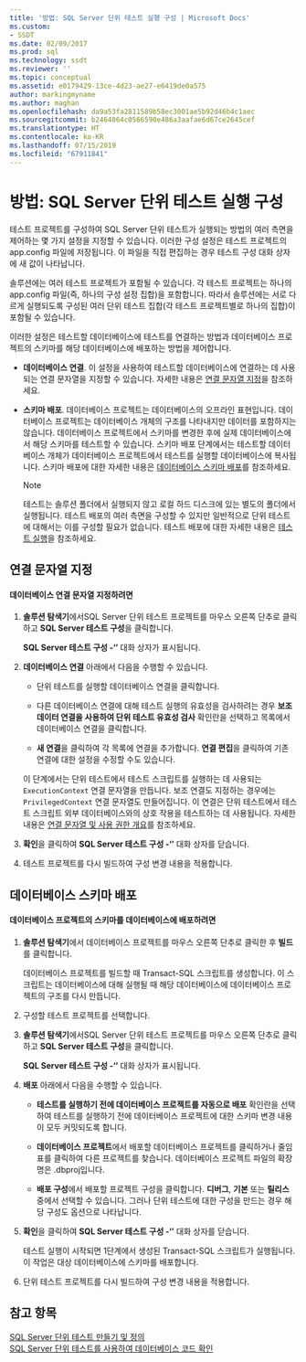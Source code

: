 ```yaml
---
title: '방법: SQL Server 단위 테스트 실행 구성 | Microsoft Docs'
ms.custom:
- SSDT
ms.date: 02/09/2017
ms.prod: sql
ms.technology: ssdt
ms.reviewer: ''
ms.topic: conceptual
ms.assetid: e0179429-13ce-4d23-ae27-e6419de0a575
author: markingmyname
ms.author: maghan
ms.openlocfilehash: da9a53fa2811589b58ec3001ae5b92d46b4c1aec
ms.sourcegitcommit: b2464064c0566590e486a3aafae6d67ce2645cef
ms.translationtype: HT
ms.contentlocale: ko-KR
ms.lasthandoff: 07/15/2019
ms.locfileid: "67911841"
---
```

# <a name="how-to-configure-sql-server-unit-test-execution"></a>방법: SQL Server 단위 테스트 실행 구성
테스트 프로젝트를 구성하여 SQL Server 단위 테스트가 실행되는 방법의 여러 측면을 제어하는 몇 가지 설정을 지정할 수 있습니다. 이러한 구성 설정은 테스트 프로젝트의 app.config 파일에 저장됩니다. 이 파일을 직접 편집하는 경우 테스트 구성 대화 상자에 새 값이 나타납니다.  
  
솔루션에는 여러 테스트 프로젝트가 포함될 수 있습니다. 각 테스트 프로젝트는 하나의 app.config 파일(즉, 하나의 구성 설정 집합)을 포함합니다. 따라서 솔루션에는 서로 다르게 실행되도록 구성된 여러 단위 테스트 집합(각 테스트 프로젝트별로 하나의 집합)이 포함될 수 있습니다.  
  
이러한 설정은 테스트할 데이터베이스에 테스트를 연결하는 방법과 데이터베이스 프로젝트의 스키마를 해당 데이터베이스에 배포하는 방법을 제어합니다.  
  
-   **데이터베이스 연결**. 이 설정을 사용하여 테스트할 데이터베이스에 연결하는 데 사용되는 연결 문자열을 지정할 수 있습니다. 자세한 내용은 [연결 문자열 지정](#SpecifyConnectionStrings)을 참조하세요.  
  
-   **스키마 배포**. 데이터베이스 프로젝트는 데이터베이스의 오프라인 표현입니다. 데이터베이스 프로젝트는 데이터베이스 개체의 구조를 나타내지만 데이터를 포함하지는 않습니다. 데이터베이스 프로젝트에서 스키마를 변경한 후에 실제 데이터베이스에서 해당 스키마를 테스트할 수 있습니다. 스키마 배포 단계에서는 테스트할 데이터베이스 개체가 데이터베이스 프로젝트에서 테스트를 실행할 데이터베이스에 복사됩니다. 스키마 배포에 대한 자세한 내용은 [데이터베이스 스키마 배포](#DeployingDBSchema)를 참조하세요.  
  
    > [!NOTE]  
    > 테스트는 솔루션 폴더에서 실행되지 않고 로컬 하드 디스크에 있는 별도의 폴더에서 실행됩니다. 테스트 배포의 여러 측면을 구성할 수 있지만 일반적으로 단위 테스트에 대해서는 이를 구성할 필요가 없습니다. 테스트 배포에 대한 자세한 내용은 [테스트 실행](https://msdn.microsoft.com/library/dd286680(VS.100).aspx)을 참조하세요.  
  
## <a name="SpecifyConnectionStrings"></a>연결 문자열 지정  
  
#### <a name="to-specify-database-connection-strings"></a>데이터베이스 연결 문자열 지정하려면  
  
1.  **솔루션 탐색기**에서SQL Server 단위 테스트 프로젝트를 마우스 오른쪽 단추로 클릭하고 **SQL Server 테스트 구성**을 클릭합니다.  
  
    **SQL Server 테스트 구성 -‘<projectname>’** 대화 상자가 표시됩니다.  
  
2.  **데이터베이스 연결** 아래에서 다음을 수행할 수 있습니다.  
  
    -   단위 테스트를 실행할 데이터베이스 연결을 클릭합니다.  
  
    -   다른 데이터베이스 연결에 대해 테스트 실행의 유효성을 검사하려는 경우 **보조 데이터 연결을 사용하여 단위 테스트 유효성 검사** 확인란을 선택하고 목록에서 데이터베이스 연결을 클릭합니다.  
  
    -   **새 연결**을 클릭하여 각 목록에 연결을 추가합니다. **연결 편집**을 클릭하여 기존 연결에 대한 설정을 수정할 수도 있습니다.  
  
    이 단계에서는 단위 테스트에서 테스트 스크립트를 실행하는 데 사용되는 `ExecutionContext` 연결 문자열을 만듭니다. 보조 연결도 지정하는 경우에는 `PrivilegedContext` 연결 문자열도 만들어집니다. 이 연결은 단위 테스트에서 테스트 스크립트 외부 데이터베이스와의 상호 작용을 테스트하는 데 사용됩니다. 자세한 내용은 [연결 문자열 및 사용 권한 개요](../ssdt/overview-of-connection-strings-and-permissions.md)를 참조하세요.  
  
3.  **확인**을 클릭하여 **SQL Server 테스트 구성 -‘<projectname>’** 대화 상자를 닫습니다.  
  
4.  테스트 프로젝트를 다시 빌드하여 구성 변경 내용을 적용합니다.  
  
## <a name="DeployingDBSchema"></a>데이터베이스 스키마 배포  
  
#### <a name="to-deploy-to-a-database-the-schema-of-a-database-project"></a>데이터베이스 프로젝트의 스키마를 데이터베이스에 배포하려면  
  
1.  **솔루션 탐색기**에서 데이터베이스 프로젝트를 마우스 오른쪽 단추로 클릭한 후 **빌드**를 클릭합니다.  
  
    데이터베이스 프로젝트를 빌드할 때 Transact\-SQL 스크립트를 생성합니다. 이 스크립트는 데이터베이스에 대해 실행될 때 해당 데이터베이스에 데이터베이스 프로젝트의 구조를 다시 만듭니다.  
  
2.  구성할 테스트 프로젝트를 선택합니다.  
  
3.  **솔루션 탐색기**에서SQL Server 단위 테스트 프로젝트를 마우스 오른쪽 단추로 클릭하고 **SQL Server 테스트 구성**을 클릭합니다.  
  
    **SQL Server 테스트 구성 -‘<projectname>’** 대화 상자가 표시됩니다.  
  
4.  **배포** 아래에서 다음을 수행할 수 있습니다.  
  
    -   **테스트를 실행하기 전에 데이터베이스 프로젝트를 자동으로 배포** 확인란을 선택하여 테스트를 실행하기 전에 데이터베이스 프로젝트에 대한 스키마 변경 내용이 모두 커밋되도록 합니다.  
  
    -   **데이터베이스 프로젝트**에서 배포할 데이터베이스 프로젝트를 클릭하거나 줄임표를 클릭하여 다른 프로젝트를 찾습니다. 데이터베이스 프로젝트 파일의 확장명은 .dbproj입니다.  
  
    -   **배포 구성**에서 배포할 프로젝트 구성을 클릭합니다. **디버그**, **기본** 또는 **릴리스** 중에서 선택할 수 있습니다. 그러나 단위 테스트에 대한 구성을 만드는 경우 해당 구성도 옵션으로 나타납니다.  
  
5.  **확인**을 클릭하여 **SQL Server 테스트 구성 -‘<projectname>’** 대화 상자를 닫습니다.  
  
    테스트 실행이 시작되면 1단계에서 생성된 Transact\-SQL 스크립트가 실행됩니다. 이 작업은 대상 데이터베이스에 스키마를 배포합니다.  
  
6.  단위 테스트 프로젝트를 다시 빌드하여 구성 변경 내용을 적용합니다.  
  
## <a name="see-also"></a>참고 항목  
[SQL Server 단위 테스트 만들기 및 정의](../ssdt/creating-and-defining-sql-server-unit-tests.md)  
[SQL Server 단위 테스트를 사용하여 데이터베이스 코드 확인](../ssdt/verifying-database-code-by-using-sql-server-unit-tests.md)  
  
